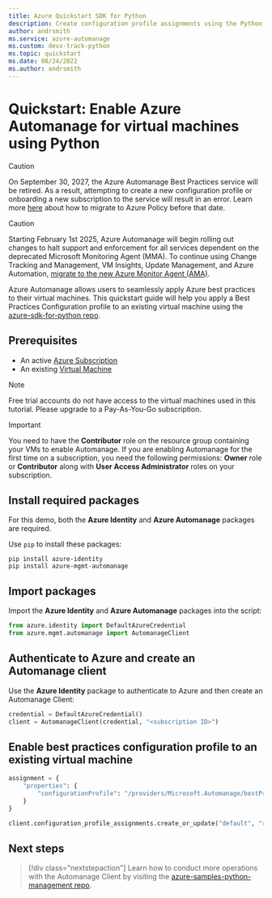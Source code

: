 ```yaml
---
title: Azure Quickstart SDK for Python
description: Create configuration profile assignments using the Python SDK for Automanage.
author: andrsmith
ms.service: azure-automanage
ms.custom: devx-track-python
ms.topic: quickstart
ms.date: 08/24/2022
ms.author: andrsmith
---
```


# Quickstart: Enable Azure Automanage for virtual machines using Python

> [!CAUTION]
> On September 30, 2027, the Azure Automanage Best Practices service will be retired. As a result, attempting to create a new configuration profile or onboarding a new subscription to the service will result in an error. Learn more [here](https://aka.ms/automanagemigration/) about how to migrate to Azure Policy before that date. 

> [!CAUTION]
> Starting February 1st 2025, Azure Automanage will begin rolling out changes to halt support and enforcement for all services dependent on the deprecated Microsoft Monitoring Agent (MMA). To continue using Change Tracking and Management, VM Insights, Update Management, and Azure Automation, [migrate to the new Azure Monitor Agent (AMA)](aka.ms/mma-to-ama).

Azure Automanage allows users to seamlessly apply Azure best practices to their virtual machines. This quickstart guide will help you apply a Best Practices Configuration profile to an existing virtual machine using the [azure-sdk-for-python repo](https://github.com/Azure/azure-sdk-for-python).

## Prerequisites 

- An active [Azure Subscription](https://azure.microsoft.com/pricing/purchase-options/pay-as-you-go/)
- An existing [Virtual Machine](/azure/virtual-machines/windows/quick-create-portal)

> [!NOTE]
> Free trial accounts do not have access to the virtual machines used in this tutorial. Please upgrade to a Pay-As-You-Go subscription.

> [!IMPORTANT]
> You need to have the **Contributor** role on the resource group containing your VMs to enable Automanage. If you are enabling Automanage for the first time on a subscription, you need the following permissions: **Owner** role or **Contributor** along with **User Access Administrator** roles on your subscription.

## Install required packages 

For this demo, both the **Azure Identity** and **Azure Automanage** packages are required.

Use `pip` to install these packages: 

```
pip install azure-identity
pip install azure-mgmt-automanage
```

## Import packages 

Import the **Azure Identity** and **Azure Automanage** packages into the script: 

```python
from azure.identity import DefaultAzureCredential
from azure.mgmt.automanage import AutomanageClient
```

## Authenticate to Azure and create an Automanage client

Use the **Azure Identity** package to authenticate to Azure and then create an Automanage Client:

```python 
credential = DefaultAzureCredential()
client = AutomanageClient(credential, "<subscription ID>")
```

## Enable best practices configuration profile to an existing virtual machine

```python 
assignment = {
    "properties": {
        "configurationProfile": "/providers/Microsoft.Automanage/bestPractices/AzureBestPracticesProduction",
    }
}

client.configuration_profile_assignments.create_or_update("default", "resourceGroupName", "vmName", assignment)
```

## Next steps

> [!div class="nextstepaction"]
Learn how to conduct more operations with the Automanage Client by visiting the [azure-samples-python-management repo](https://github.com/Azure-Samples/azure-samples-python-management/tree/main/samples/automanage).
